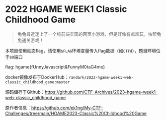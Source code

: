 # 2022 HGAME WEEK1 Classic Childhood Game

> 兔兔最近迷上了一个纯前端实现的网页小游戏，但是好像有点难玩，快帮兔兔通关游戏！

本项目使用动态flag，请使用`$FLAG`环境变量传入flag数据（如`CTFd`），题目环境位于`80`端口

flag: hgame{fUnnyJavascript&FunnyM0taG4me}

docker镜像发布于DockerHub：`randark/2023-hgame-week1-web-classic_childhood_game:master`

源码储存于Github：https://github.com/CTF-Archives/2023-hgame-week1-web-classic_childhood_game

原作者信息：https://github.com/ek1ng/My-CTF-Challenges/tree/main/HGAME2023-Classic%20Childhood%20Game